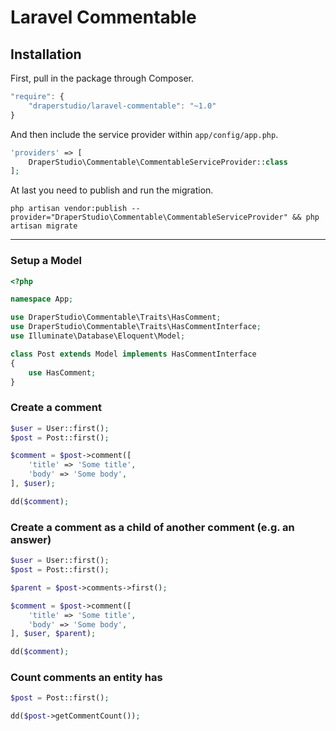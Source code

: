 # Laravel Commentable

## Installation

First, pull in the package through Composer.

```js
"require": {
    "draperstudio/laravel-commentable": "~1.0"
}
```

And then include the service provider within `app/config/app.php`.

```php
'providers' => [
    DraperStudio\Commentable\CommentableServiceProvider::class
];
```

At last you need to publish and run the migration.
```
php artisan vendor:publish --provider="DraperStudio\Commentable\CommentableServiceProvider" && php artisan migrate
```

-----

### Setup a Model
```php
<?php

namespace App;

use DraperStudio\Commentable\Traits\HasComment;
use DraperStudio\Commentable\Traits\HasCommentInterface;
use Illuminate\Database\Eloquent\Model;

class Post extends Model implements HasCommentInterface
{
    use HasComment;
}

```

### Create a comment
```php
$user = User::first();
$post = Post::first();

$comment = $post->comment([
    'title' => 'Some title',
    'body' => 'Some body',
], $user);

dd($comment);
```


### Create a comment as a child of another comment (e.g. an answer)
```php
$user = User::first();
$post = Post::first();

$parent = $post->comments->first();

$comment = $post->comment([
    'title' => 'Some title',
    'body' => 'Some body',
], $user, $parent);

dd($comment);
```

### Count comments an entity has
```php
$post = Post::first();

dd($post->getCommentCount());
```



